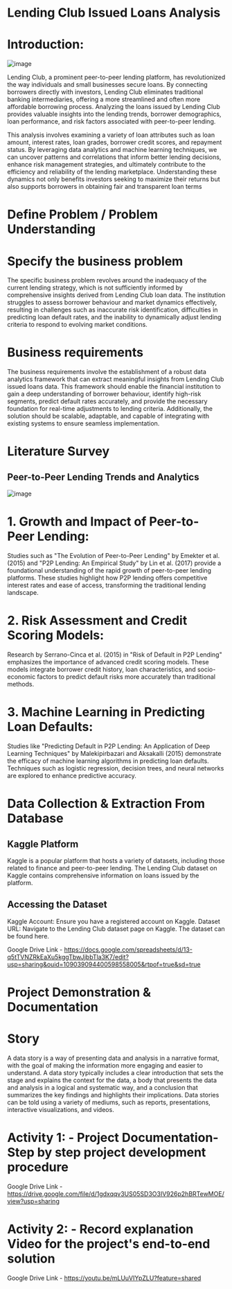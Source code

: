 # Lending Club Issued Loans Analysis
# Introduction:

![image](https://github.com/mukeshkumarsoni4/LendingClub-Issued-Loans-Analysis/assets/91667434/55de61ed-d9d0-4dc7-9f5b-b457f54bf872)

Lending Club, a prominent peer-to-peer lending platform, has revolutionized the way individuals and small businesses secure loans. By connecting borrowers directly with investors, Lending Club eliminates traditional banking intermediaries, offering a more streamlined and often more affordable borrowing process. Analyzing the loans issued by Lending Club provides valuable insights into the lending trends, borrower demographics, loan performance, and risk factors associated with peer-to-peer lending.

This analysis involves examining a variety of loan attributes such as loan amount, interest rates, loan grades, borrower credit scores, and repayment status. By leveraging data analytics and machine learning techniques, we can uncover patterns and correlations that inform better lending decisions, enhance risk management strategies, and ultimately contribute to the efficiency and reliability of the lending marketplace. Understanding these dynamics not only benefits investors seeking to maximize their returns but also supports borrowers in obtaining fair and transparent loan terms

# Define Problem / Problem Understanding
# Specify the business problem
The specific business problem revolves around the inadequacy of the current lending strategy, which is not sufficiently informed by comprehensive insights derived from Lending Club loan data. The institution struggles to assess borrower behaviour and market dynamics effectively, resulting in challenges such as inaccurate risk identification, difficulties in predicting loan default rates, and the inability to dynamically adjust lending criteria to respond to evolving market conditions.

# Business requirements
The business requirements involve the establishment of a robust data analytics framework that can extract meaningful insights from Lending Club issued loans data. This framework should enable the financial institution to gain a deep understanding of borrower behaviour, identify high-risk segments, predict default rates accurately, and provide the necessary foundation for real-time adjustments to lending criteria. Additionally, the solution should be scalable, adaptable, and capable of integrating with existing systems to ensure seamless implementation.

# Literature Survey
## Peer-to-Peer Lending Trends and Analytics
![image](https://encrypted-tbn0.gstatic.com/images?q=tbn:ANd9GcSiEL3QpoShPt0v_2AvbJkqJIrM2mN9UO9orQ&s)

# 1. Growth and Impact of Peer-to-Peer Lending:
Studies such as "The Evolution of Peer-to-Peer Lending" by Emekter et al. (2015) and "P2P Lending: An Empirical Study" by Lin et al. (2017) provide a foundational understanding of the rapid growth of peer-to-peer lending platforms. These studies highlight how P2P lending offers competitive interest rates and ease of access, transforming the traditional lending landscape.
 
# 2. Risk Assessment and Credit Scoring Models:
Research by Serrano-Cinca et al. (2015) in "Risk of Default in P2P Lending" emphasizes the importance of advanced credit scoring models. These models integrate borrower credit history, loan characteristics, and socio-economic factors to predict default risks more accurately than traditional methods.
 
# 3. Machine Learning in Predicting Loan Defaults:
Studies like "Predicting Default in P2P Lending: An Application of Deep Learning Techniques" by Malekipirbazari and Aksakalli (2015) demonstrate the efficacy of machine learning algorithms in predicting loan defaults. Techniques such as logistic regression, decision trees, and neural networks are explored to enhance predictive accuracy.

# Data Collection & Extraction From Database
## Kaggle Platform
Kaggle is a popular platform that hosts a variety of datasets, including those related to finance and peer-to-peer lending. The Lending Club dataset on Kaggle contains comprehensive information on loans issued by the platform.

## Accessing the Dataset
Kaggle Account: Ensure you have a registered account on Kaggle.
Dataset URL: Navigate to the Lending Club dataset page on Kaggle. The dataset can be found here.

Google Drive Link - https://docs.google.com/spreadsheets/d/13-q5tTVNZRkEaXu5kggTbwJjbbTla3K7/edit?usp=sharing&ouid=109039094400598558005&rtpof=true&sd=true

# Project Demonstration & Documentation
# Story
A data story is a way of presenting data and analysis in a narrative format, with the goal of making the information more engaging and easier to understand. A data story typically includes a clear introduction that sets the stage and explains the context for the data, a body that presents the data and analysis in a logical and systematic way, and a conclusion that summarizes the key findings and highlights their implications. Data stories can be told using a variety of mediums, such as reports, presentations, interactive visualizations, and videos.

# Activity 1: - Project Documentation-Step by step project development procedure
Google Drive Link - https://drive.google.com/file/d/1gdxqqv3US05SD3O3IV926p2hBRTewMOE/view?usp=sharing

# Activity 2: - Record explanation Video for the project's end-to-end solution
Google Drive Link - https://youtu.be/mLUuVIYpZLU?feature=shared




















































